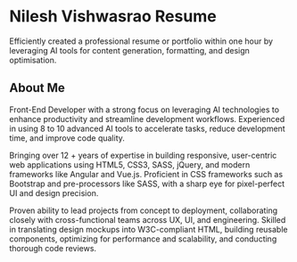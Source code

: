 # Nilesh Vishwasrao Resume
Efficiently created a professional resume or portfolio within one hour by leveraging AI tools for content generation, formatting, and design optimisation.


## About Me

Front-End Developer with a strong focus on leveraging AI technologies to enhance productivity and streamline development workflows. Experienced in using 8 to 10 advanced AI tools to accelerate tasks, reduce development time, and improve code quality.

Bringing over 12 + years of expertise in building responsive, user-centric web applications using HTML5, CSS3, SASS, jQuery, and modern frameworks like Angular and Vue.js. Proficient in CSS frameworks such as Bootstrap and pre-processors like SASS, with a sharp eye for pixel-perfect UI and design precision.

Proven ability to lead projects from concept to deployment, collaborating closely with cross-functional teams across UX, UI, and engineering. Skilled in translating design mockups into W3C-compliant HTML, building reusable components, optimizing for performance and scalability, and conducting thorough code reviews.


